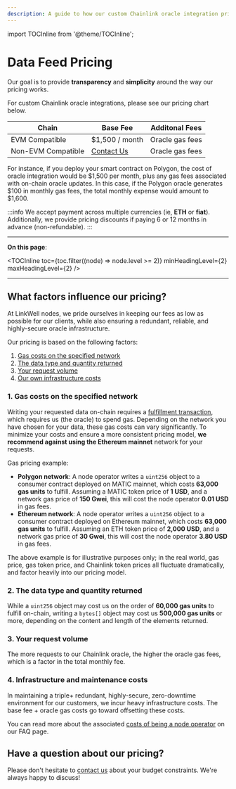 ```yaml
---
description: A guide to how our custom Chainlink oracle integration pricing works
---
```


import TOCInline from '@theme/TOCInline';

# Data Feed Pricing

Our goal is to provide **transparency** and **simplicity** around the way our pricing works.

For custom Chainlink oracle integrations, please see our pricing chart below.

| Chain                 | Base Fee                                            | Additonal Fees                 |
|-----------------------|-----------------------------------------------------|--------------------------------|
| EVM Compatible        | $1,500 / month                                      | Oracle gas fees                |
| Non-EVM Compatible    | [Contact Us](https://linkwellnodes.io/#contact-us)  | Oracle gas fees                |

For instance, if you deploy your smart contract on Polygon, the cost of oracle integration would be $1,500 per month, plus any gas fees associated with on-chain oracle updates. In this case, if the Polygon oracle generates $100 in monthly gas fees, the total monthly expense would amount to $1,600.

:::info
We accept payment across multiple currencies (ie, **ETH** or **fiat**). Additionally, we provide pricing discounts if paying 6 or 12 months in advance (non-refundable).
:::

---

**On this page**:

<TOCInline
  toc={toc.filter((node) => node.level >= 2)}
  minHeadingLevel={2}
  maxHeadingLevel={2}
/>

---

## What factors influence our pricing?

At LinkWell nodes, we pride ourselves in keeping our fees as low as possible for our clients, while also ensuring a redundant, reliable, and highly-secure oracle infrastructure.

Our pricing is based on the following factors:

1. [Gas costs on the specified network](#1-gas-costs-on-the-specified-network)
1. [The data type and quantity returned](#2-the-data-type-and-quantity-returned)
1. [Your request volume](#3-your-request-volume)
1. [Our own infrastructure costs](#4-infrastructure-costs)

### 1. Gas costs on the specified network

Writing your requested data on-chain requires a [fulfillment transaction](https://docs.chain.link/architecture-overview/architecture-request-model?parent=anyApi#fulfillment), which requires us (the oracle) to spend gas. Depending on the network you have chosen for your data, these gas costs can vary significantly. To minimize your costs and ensure a more consistent pricing model, **we recommend against using the Ethereum mainnet** network for your requests.

Gas pricing example:

* **Polygon network**: A node operator writes a `uint256` object to a consumer contract deployed on MATIC mainnet, which costs **63,000 gas units** to fulfill. Assuming a MATIC token price of **1 USD**, and a network gas price of **150 Gwei**, this will cost the node operator **0.01 USD** in gas fees.
* **Ethereum network**: A node operator writes a `uint256` object to a consumer contract deployed on Ethereum mainnet, which costs **63,000 gas units** to fulfill. Assuming an ETH token price of **2,000 USD**, and a network gas price of **30 Gwei**, this will cost the node operator **3.80 USD** in gas fees.

The above example is for illustrative purposes only; in the real world, gas price, gas token price, and Chainlink token prices all fluctuate dramatically, and factor heavily into our pricing model.  

### 2. The data type and quantity returned

While a `uint256` object may cost us on the order of **60,000 gas units** to fulfill on-chain, writing a `bytes[]` object may cost us **500,000 gas units** or more, depending on the content and length of the elements returned.

### 3. Your request volume

The more requests to our Chainlink oracle, the higher the oracle gas fees, which is a factor in the total monthly fee.

### 4. Infrastructure and maintenance costs

In maintaining a triple+ redundant, highly-secure, zero-downtime environment for our customers, we incur heavy infrastructure costs. The base fee + oracle gas costs go toward offsetting these costs.

You can read more about the associated [costs of being a node operator](/knowledgebase/faq/Chainlink-Operators#how-much-does-it-cost-to-run-a-chainlink-node) on our FAQ page.

## Have a question about our pricing?

Please don't hesitate to [contact us](https://linkwellnodes.io/#contact-us "Contact LinkWell Nodes") about your budget constraints. We're always happy to discuss!
